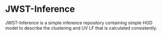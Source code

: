 # JWST-Inference
JWST-Inference is a simple inference repository containing simple HOD model to describe the clustering and UV LF that is calculated consistently.
